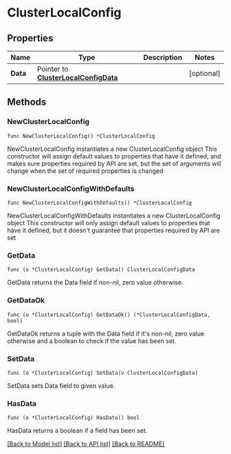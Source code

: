 # ClusterLocalConfig

## Properties

Name | Type | Description | Notes
------------ | ------------- | ------------- | -------------
**Data** | Pointer to [**ClusterLocalConfigData**](ClusterLocalConfigData.md) |  | [optional] 

## Methods

### NewClusterLocalConfig

`func NewClusterLocalConfig() *ClusterLocalConfig`

NewClusterLocalConfig instantiates a new ClusterLocalConfig object
This constructor will assign default values to properties that have it defined,
and makes sure properties required by API are set, but the set of arguments
will change when the set of required properties is changed

### NewClusterLocalConfigWithDefaults

`func NewClusterLocalConfigWithDefaults() *ClusterLocalConfig`

NewClusterLocalConfigWithDefaults instantiates a new ClusterLocalConfig object
This constructor will only assign default values to properties that have it defined,
but it doesn't guarantee that properties required by API are set

### GetData

`func (o *ClusterLocalConfig) GetData() ClusterLocalConfigData`

GetData returns the Data field if non-nil, zero value otherwise.

### GetDataOk

`func (o *ClusterLocalConfig) GetDataOk() (*ClusterLocalConfigData, bool)`

GetDataOk returns a tuple with the Data field if it's non-nil, zero value otherwise
and a boolean to check if the value has been set.

### SetData

`func (o *ClusterLocalConfig) SetData(v ClusterLocalConfigData)`

SetData sets Data field to given value.

### HasData

`func (o *ClusterLocalConfig) HasData() bool`

HasData returns a boolean if a field has been set.


[[Back to Model list]](../README.md#documentation-for-models) [[Back to API list]](../README.md#documentation-for-api-endpoints) [[Back to README]](../README.md)


